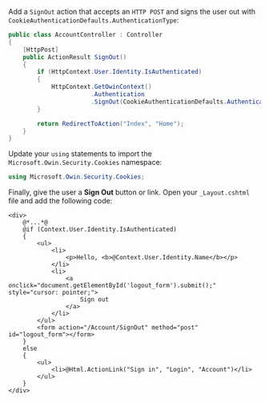 Add a `SignOut` action that accepts an `HTTP POST` and signs the user out with `CookieAuthenticationDefaults.AuthenticationType`:

```csharp
public class AccountController : Controller
{
    [HttpPost]
    public ActionResult SignOut()
    {
        if (HttpContext.User.Identity.IsAuthenticated)
        {
            HttpContext.GetOwinContext()
                       .Authentication
                       .SignOut(CookieAuthenticationDefaults.AuthenticationType);
        }

        return RedirectToAction("Index", "Home");
    }
}
```

Update your `using` statements to import the `Microsoft.Owin.Security.Cookies` namespace:

```csharp
using Microsoft.Owin.Security.Cookies;
```

Finally, give the user a **Sign Out** button or link. Open your `_Layout.cshtml` file and add the following code:

```cshtml
<div>
    @*...*@
    @if (Context.User.Identity.IsAuthenticated)
    {
        <ul>
            <li>
                <p>Hello, <b>@Context.User.Identity.Name</b></p>
            </li>
            <li>
                <a onclick="document.getElementById('logout_form').submit();" style="cursor: pointer;">
                    Sign out
                </a>
            </li>
        </ul>
        <form action="/Account/SignOut" method="post" id="logout_form"></form>
    }
    else
    {
        <ul>
            <li>@Html.ActionLink("Sign in", "Login", "Account")</li>
        </ul>
    }
</div>
```